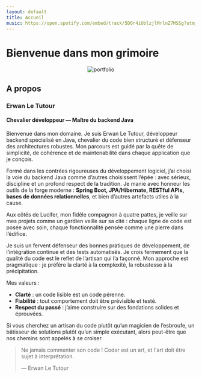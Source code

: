 ```yaml
---
layout: default
title: Accueil
music: https://open.spotify.com/embed/track/5DOr4iUblzjlMrlnZ7MSSg?utm_source=generator&theme=0
---
```


# Bienvenue dans mon grimoire
<div style="text-align: center;">
    <img src="{{ '/assets/images/img.png' | relative_url }}" alt="portfolio" class="portefolio"/>
</div>

## A propos
### Erwan Le Tutour
#### Chevalier développeur — Maître du backend Java

Bienvenue dans mon domaine. Je suis Erwan Le Tutour, développeur backend spécialisé en Java, chevalier du code bien structuré et défenseur des architectures robustes. Mon parcours est guidé par la quête de simplicité, de cohérence et de maintenabilité dans chaque application que je conçois.

Formé dans les contrées rigoureuses du développement logiciel, j’ai choisi la voie du backend Java comme d’autres choisissent l’épée : avec sérieux, discipline et un profond respect de la tradition. Je manie avec honneur les outils de la forge moderne : **Spring Boot, JPA/Hibernate, RESTful APIs, bases de données relationnelles**, et bien d’autres artefacts utiles à la cause.

Aux côtés de Lucifer, mon fidèle compagnon à quatre pattes, je veille sur mes projets comme un gardien veille sur sa cité : chaque ligne de code est posée avec soin, chaque fonctionnalité pensée comme une pierre dans l’édifice.

Je suis un fervent défenseur des bonnes pratiques de développement, de l’intégration continue et des tests automatisés. Je crois fermement que la qualité du code est le reflet de l’artisan qui l’a façonné. Mon approche est pragmatique : je préfère la clarté à la complexité, la robustesse à la précipitation.

Mes valeurs :
- **Clarté** : un code lisible est un code pérenne.
- **Fiabilité** : tout comportement doit être prévisible et testé.
- **Respect du passé** : j’aime construire sur des fondations solides et éprouvées.

Si vous cherchez un artisan du code plutôt qu’un magicien de l’esbroufe, un bâtisseur de solutions plutôt qu’un simple exécutant, alors peut-être que nos chemins sont appelés à se croiser.

> Ne jamais commenter son code !
> Coder est un art, et l'art doit être sujet à interprétation.
> 
> — Erwan Le Tutour